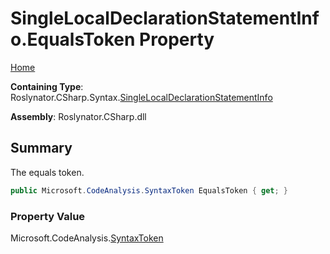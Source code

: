# SingleLocalDeclarationStatementInfo\.EqualsToken Property

[Home](../../../../../README.md)

**Containing Type**: Roslynator\.CSharp\.Syntax\.[SingleLocalDeclarationStatementInfo](../README.md)

**Assembly**: Roslynator\.CSharp\.dll

## Summary

The equals token\.

```csharp
public Microsoft.CodeAnalysis.SyntaxToken EqualsToken { get; }
```

### Property Value

Microsoft\.CodeAnalysis\.[SyntaxToken](https://docs.microsoft.com/en-us/dotnet/api/microsoft.codeanalysis.syntaxtoken)

